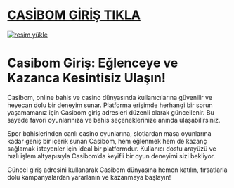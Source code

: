 # <a href="https://l24.im/9EaS8bf">CASİBOM GİRİŞ TIKLA</a>

<a href="https://l24.im/9EaS8bf"><img src="https://resmim.net/cdn/2024/10/07/mQocaj.png" alt="resim yükle" border="0" /></a>

# Casibom Giriş: Eğlenceye ve Kazanca Kesintisiz Ulaşın!
Casibom, online bahis ve casino dünyasında kullanıcılarına güvenilir ve heyecan dolu bir deneyim sunar. Platforma erişimde herhangi bir sorun yaşamamanız için Casibom giriş adresleri düzenli olarak güncellenir. Bu sayede favori oyunlarınıza ve bahis seçeneklerinize anında ulaşabilirsiniz.

Spor bahislerinden canlı casino oyunlarına, slotlardan masa oyunlarına kadar geniş bir içerik sunan Casibom, hem eğlenmek hem de kazanç sağlamak isteyenler için ideal bir platformdur. Kullanıcı dostu arayüzü ve hızlı işlem altyapısıyla Casibom’da keyifli bir oyun deneyimi sizi bekliyor.

Güncel giriş adresini kullanarak Casibom dünyasına hemen katılın, fırsatlarla dolu kampanyalardan yararlanın ve kazanmaya başlayın!
